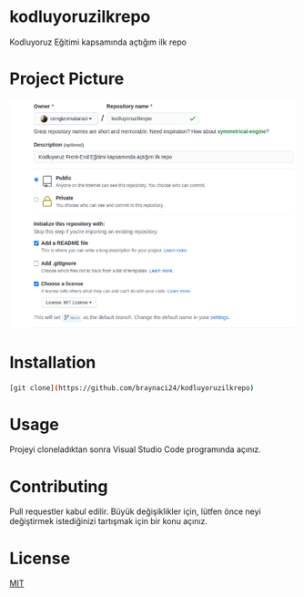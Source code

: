 # kodluyoruzilkrepo

Kodluyoruz Eğitimi kapsamında açtığım ilk repo

# Project Picture
![Proje Resmi](https://raw.githubusercontent.com/Kodluyoruz/taskforce/main/git/odev1/figures/github.png)

# Installation
```bash
[git clone](https://github.com/braynaci24/kodluyoruzilkrepo)
```
# Usage 

Projeyi cloneladıktan sonra Visual Studio Code programında açınız.

# Contributing  

Pull requestler kabul edilir. Büyük değişiklikler için, lütfen önce neyi değiştirmek istediğinizi tartışmak için bir konu açınız.

# License 

[MIT](https://choosealicense.com/licenses/mit/)
